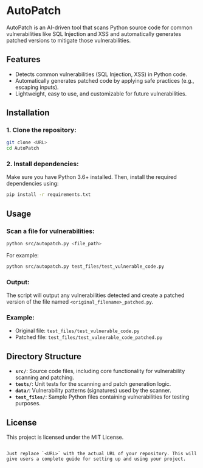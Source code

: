 # AutoPatch

AutoPatch is an AI-driven tool that scans Python source code for common vulnerabilities like SQL Injection and XSS and automatically generates patched versions to mitigate those vulnerabilities.

## Features
- Detects common vulnerabilities (SQL Injection, XSS) in Python code.
- Automatically generates patched code by applying safe practices (e.g., escaping inputs).
- Lightweight, easy to use, and customizable for future vulnerabilities.

## Installation

### 1. Clone the repository:
```bash
git clone <URL>
cd AutoPatch
```

### 2. Install dependencies:
Make sure you have Python 3.6+ installed. Then, install the required dependencies using:
```bash
pip install -r requirements.txt
```

## Usage

### Scan a file for vulnerabilities:
```bash
python src/autopatch.py <file_path>
```

For example:
```bash
python src/autopatch.py test_files/test_vulnerable_code.py
```

### Output:
The script will output any vulnerabilities detected and create a patched version of the file named `<original_filename>_patched.py`.

### Example:
- Original file: `test_files/test_vulnerable_code.py`
- Patched file: `test_files/test_vulnerable_code_patched.py`

## Directory Structure
- **`src/`**: Source code files, including core functionality for vulnerability scanning and patching.
- **`tests/`**: Unit tests for the scanning and patch generation logic.
- **`data/`**: Vulnerability patterns (signatures) used by the scanner.
- **`test_files/`**: Sample Python files containing vulnerabilities for testing purposes.

## License
This project is licensed under the MIT License.
```

Just replace `<URL>` with the actual URL of your repository. This will give users a complete guide for setting up and using your project.
